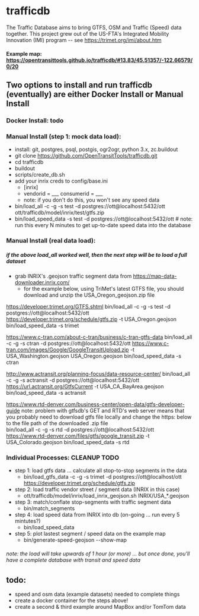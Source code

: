trafficdb
====
The Traffic Database aims to bring GTFS, OSM and Traffic (Speed) data together. This project grew out of the US-FTA's 
Integrated Mobility Innovation (IMI) program -- see https://trimet.org/imi/about.htm

#### Example map: https://opentransittools.github.io/trafficdb/#13.83/45.51357/-122.66579/0/20

## Two options to install and run trafficdb (eventually) are either Docker Install or Manual Install

### Docker Install: todo

### Manual Install (step 1: mock data load):
 - install: git, postgres, psql, postgis, ogr2ogr, python 3.x, zc.buildout
 - git clone https://github.com/OpenTransitTools/trafficdb.git
 - cd trafficdb
 - buildout
 - scripts/create_db.sh
 - add your inrix creds to config/base.ini
   - [inrix] 
    - vendorid = ___ consumerid = ___
    - note: if you don't do this, you won't see any speed data 
 - bin/load_all -c -g -s test -d postgres://ott@localhost:5432/ott ott/trafficdb/model/inrix/test/gtfs.zip
 - bin/load_speed_data -s test -d postgres://ott@localhost:5432/ott # note: run this every N minutes to get up-to-date speed data into the database 
 
### Manual Install (real data load):
##### if the above load_all worked well, then the next step will be to load a full dataset
 - grab INRIX's .geojson traffic segment data from https://map-data-downloader.inrix.com/
   - for the example below, using TriMet's latest GTFS file, you should download and unzip the USA_Oregon_geojson.zip file 

https://developer.trimet.org/GTFS.shtml
bin/load_all -c -g -s test -d postgres://ott@localhost:5432/ott https://developer.trimet.org/schedule/gtfs.zip -t USA_Oregon.geojson
bin/load_speed_data -s trimet

https://www.c-tran.com/about-c-tran/business/c-tran-gtfs-data
bin/load_all -c -g -s ctran -d postgres://ott@localhost:5432/ott https://www.c-tran.com/images/Google/GoogleTransitUpload.zip -t USA_Washington.geojson USA_Oregon.geojson
bin/load_speed_data -s ctran

http://www.actransit.org/planning-focus/data-resource-center/
bin/load_all -c -g -s actransit -d postgres://ott@localhost:5432/ott https://url.actransit.org/GtfsCurrent -t USA_CA_BayArea.geojson 
bin/load_speed_data -s actransit

https://www.rtd-denver.com/business-center/open-data/gtfs-developer-guide
note: problem with gtfsdb's GET and RTD's web server means that you probably need to download gtfs file locally and change the https: below to the file path of the downloaded .zip file  
bin/load_all -c -g -s rtd -d postgres://ott@localhost:5432/ott https://www.rtd-denver.com/files/gtfs/google_transit.zip -t USA_Colorado.geojson
bin/load_speed_data -s rtd


### Individual Processes: CLEANUP TODO
 - step 1: load gtfs data ... calculate all stop-to-stop segments in the data 
   - bin/load_gtfs_data -c -g -s trimet -d postgres://ott@localhost/ott https://developer.trimet.org/schedule/gtfs.zip
 - step 2: load traffic vendor street / segment data (INRIX in this case)
   - ott/trafficdb/model/inrix/load_inrix_geojson.sh INRIX/USA_*.geojson
 - step 3: match/conflate stop-segments with traffic segment data
   - bin/match_segments
 - step 4: load speed data from INRIX into db (on-going ... run every 5 mintutes?)
   - bin/load_speed_data
 - step 5: plot lastest segment / speed data on the example map
   - bin/generate-speed-geojson --show-map

######  note: the load will take upwards of 1 hour (or more) ... but once done, you'll have a complete database with transit and speed data
 
## todo:
 - speed and osm data (example datasets) needed to complete things
 - create a docker container for the steps above!
 - create a second & third example around MapBox and/or TomTom data 
